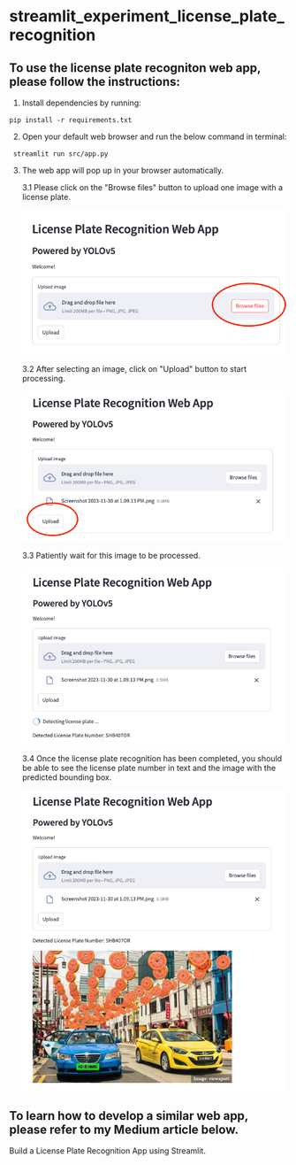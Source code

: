 # streamlit_experiment_license_plate_recognition

## To use the license plate recogniton web app, please follow the instructions:

1. Install dependencies by running:
```shell
pip install -r requirements.txt
```

2. Open your default web browser and run the below command in terminal:
```shell
 streamlit run src/app.py
```

3. The web app will pop up in your browser automatically. 

    3.1 Please click on the "Browse files" button to upload one image with a license plate.

    ![step1](<raw_images/step1.jpeg>)

    3.2 After selecting an image, click on "Upload" button to start processing.

    ![step2](<raw_images/step2.jpeg>)

    3.3 Patiently wait for this image to be processed.

    ![step3](<raw_images/step3.jpeg>)

    3.4 Once the license plate recognition has been completed, you should be able to see the license plate number in text and the image with the predicted bounding box.

    ![step4](<raw_images/sample.jpeg>)

## To learn how to develop a similar web app, please refer to my Medium article below.

Build a License Plate Recognition App using Streamlit.